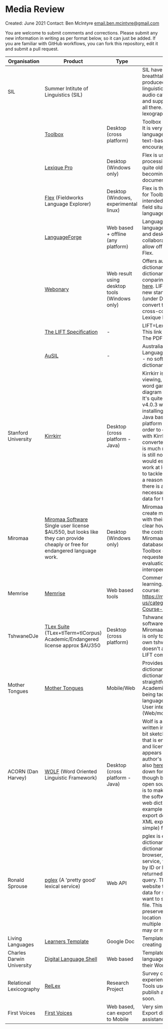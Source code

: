 # Media Review
 
Created: June 2021 
Contact: Ben McIntyre email.ben.mcintyre@gmail.com

You are welcome to submit comments and corrections. Please submit any new information in writing as per format below, so it can just be added. If you are familiar with GitHub workflows, you can fork this repository, edit it and submit a pull request.

| Organisation       | Product    | Type | Notes |
| -------------           | -------------  | ---- | --------                       |
|  SIL           |   Summer Intitute of Linguistics (SIL) |  |  SIL have  nothing less than breathtaking [range of tools](https://software.sil.org/products/), and have produced all the major standard linguistic tools. Font/script support, audio cataloguing support, advice and support for language work, it's all there. See below for specific lexographic tools. |
| |    [Toolbox](https://software.sil.org/toolbox/) | Desktop (cross platform) |  Toolbox is the classic linguists's tool.  It is very old but popular, and many languages have been capured in its text-based file format. SIL encourages use of Flex. |
| |    [Lexique Pro](http://lexiquepro.com/)    |  Desktop (Windows only) | Flex is used for formatting processing of dictionaries. It is also quite old and appears to be becoming unsupported as web and document standards move forwards. |
| | [Flex](https://software.sil.org/fieldworks/) (Fieldworks Language Explorer) |  Desktop (Windows, experimental linux) | Flex is the most recent replacement for Toolbox and Lexique Pro. It is intended to rapidly acquire words in a field situation, with the ability to store language details. |
| | [LanguageForge](https://languageforge.org/)  | Web based + offline (any platform) |  LanguageForge is a web based language editor that works on mobile and desktop devices, ideal for collaboration amongst groups. It will allow offline editing and can sync to Flex. |
| | [Webonary](https://www.webonary.org/)  | Web result using desktop tools (Windows only) | Offers automated upload of language dictionary files to a very basic web dictionary. They have a page conparing them to other projects [here](https://www.webonary.org/comparisons/). LIFT XML is considered the new standard, and it [is recommended](https://www.webonary.org/about-webonary/) (under Data Formats Supported) to convert to this format for maximum cross-compatibility using [SOLID](https://www.webonary.org/about-webonary/) and Lexique Pro or preferably Flex.|
|  | [The LIFT Specification](https://github.com/sillsdev/lift-standard) | - | LIFT=Lexicon Markup Language. This link is strictly for  XML wonks. The PDF files give good exmples. |
|  | [AuSIL](https://ausil.org.au/) | - | Australian Society for Indigenous Languages (Australian branch of SIL) - no software but a number of dictionaries and other resources. |
| Stanford University  | [Kirrkirr](https://nlp.stanford.edu/kirrkirr/)   | Desktop (cross platform - Java) | Kirrkirr is quite sophisticated in its viewing, offering media viewing, word games, and a visual network diagram showing word relationships. It's quite old, developed in 2004, but v4.0.3 works fine on Windows after installing Java 11 from [here](https://adoptopenjdk.net/). Being Java based, it should be cross platform (Windows, OSX, Linux). In order to convert dictionaries to work with Kirrkirr, they need to be converted to XML format. The format is much more flexible than LIFT, but it is still not for the faint hearted. I would estimate several weeks of work at least, by someone not afraid to tackle the world of XML, to convert a reasonable sized dictionary. Then there is a further XML creation step necessary to render the dictionary data for the web. |
| Miromaa |  [Miromaa Software](https://www.miromaa.org.au/miromaa-software) Single user license $AU550, but looks like they can provide cheaply or free for endangered language work.  | Desktop (Windows only) | Miromaa advertise that they can create mobile apps and websites with their assistance, but it is not clear how automated this is or what the costs are. It appears that Miromaa uses a custom internal database format, but there is a Toolbox export facility. I have requested a license for academic evaluation of the software and of interoperability with other software. |
| Memrise |  [Memrise](https://www.memrise.com/) | Web based tools | Commercial app for language learning. You can create your own course: https://memrise.zendesk.com/hc/en-us/categories/360003072498-Course-Creation |
| TshwaneDJe |  [TLex Suite](https://tshwanedje.com/) (TLex+tlTerm+tlCorpus) Academic/Endangered license approx $AU350 | Desktop (cross platform) |  TshwaneDJe is commercial language software. It appears to be similar to Miromaa and KirrKirr in form. Export is only to database, text/scv and its own tshwanelexicon XML format. It doesn't appear that any Toolbox or LIFT compatibility exists. |
| Mother Tongues | [Mother Tongues](https://mothertongues.org/) | Mobile/Web | Provides an online and mobile dictionary from JSON files containing dictionary contents. Looks fairly straightforward and modern. Academic article around the issues being tackled [here](https://altlab.ualberta.ca/wp-content/uploads/2017/03/CEL2_24.pdf), and open source language dictionary codebase [here](https://github.com/roedoejet/mothertongues). User interface is cross platform (Web/mobile) and built in Ionic. |
| ACORN (Dan Harvey) | [WOLF](http://acornslinguistics.com/) (Word Oriented Linguistic Framework) | Desktop (cross platform - Java) | Wolf is a desktop based software written in Java. The project looks a bit sketchy (there is a [Git repository](https://github.com/Acorns-Linguistics/Wolf) that is empty apart from the readme and license files. The program appears to be available from the author's personal pages [here](http://cs.sou.edu/~harveyd/wolf/index.php) and also [here](http://acornslinguistics.com/) under downloads, scroll down for WOLF). They say 'WOLF, though being freeware, is not yet open source. However, our intention is to make it so at some point after the software matures'. A very simple web dictionary export is available, example [here](http://acornslinguistics.com/). It appears that the PDF export does not work. There is an XML export in a custom (but very simple) format.  |
| Ronald Sprouse | [pglex](https://github.com/rsprouse/pglex) (A 'pretty good' lexical service) | Web API | pglex is essentially on online dictionary, but instead of providing dictionary web pages viewable in a browser, it provides a JSON web service, where words can be queried by ID or lists of words can be returned in response to a search query. The use case is for an external website that wants the dictionary data for some purpose, but doesn't want to store it in a local database or file. This can also be used to preserve a single-authoritative-location scenario instead of having multiple sites with data stores that may or may not be synchronised | 
| Living Languages | [Learners Template](https://www.livinglanguages.org.au/resources) | Google Doc | Template used as a guide for creating a language learning course | 
| Charles Darwin University | [Digital Language Shell](https://language-shell.cdu.edu.au/) | Web based | Template for creating an online language learning course, based on their Wordpress templates. |
| Relational Lexicography | [RelLex](dictionaries.arts.ubc.ca) | Research Project | Survey covering peoples experiences in creating dictionaries. Tools used, roles, challenges. May publish a list of Open Source Tools soon. |
| First Voices | [First Voices](https://www.firstvoices.com/) | Web based, can export to Mobile | Very simple dictionary creation. Export dictionary to mobile app with assistance. |
